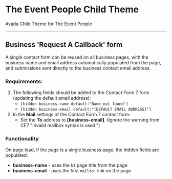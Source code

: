 # The Event People Child Theme
Avada Child Theme for The Event People

---

## Business 'Request A Callback' form
A single contact form can be reused on all business pages, with the business name and email address automatically populated from the page, and submissions sent directly to the business contact email address.

### Requirements:
1. The following fields should be added to the Contact Form 7 form (updating the default email address):
    - `[hidden business-name default:"Name not found"]`
    - `[hidden business-email default:"[DEFAULT EMAIL ADDRESS]"]`
2. In the **Mail** settings of the Contact Form 7 contact form:
    - Set the **To** address to **[business-email]**. (Ignore the warning from CF7 "Invalid mailbox syntax is used.")

### Functionality
On page load, if the page is a single business page, the hidden fields are populated:
- **business-name** - uses the `h1` page title from the page
- **business-email** - uses the first `mailto:` link on the page
